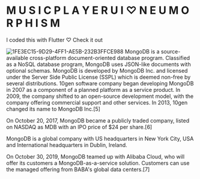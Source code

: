 # M U S I C   P L A Y E R   U I   ♡   N E U M O R P H I S M

I coded this with Flutter ♡ Check it out

![1FE3EC15-9D29-4FF1-AE5B-232B3FFCE988](https://user-images.githubusercontent.com/29016489/175529747-c9ada595-143f-4770-bc74-fa8f7c9604de.JPG)
MongoDB is a source-available cross-platform document-oriented database program. Classified as a NoSQL database program, MongoDB uses JSON-like documents with optional schemas. MongoDB is developed by MongoDB Inc. and licensed under the Server Side Public License (SSPL) which is deemed non-free by several distributions.
10gen software company began developing MongoDB in 2007 as a component of a planned platform as a service product. In 2009, the company shifted to an open-source development model, with the company offering commercial support and other services. In 2013, 10gen changed its name to MongoDB Inc.[5]

On October 20, 2017, MongoDB became a publicly traded company, listed on NASDAQ as MDB with an IPO price of $24 per share.[6]

MongoDB is a global company with US headquarters in New York City, USA and International headquarters in Dublin, Ireland.

On October 30, 2019, MongoDB teamed up with Alibaba Cloud, who will offer its customers a MongoDB-as-a-service solution. Customers can use the managed offering from BABA's global data centers.[7]
